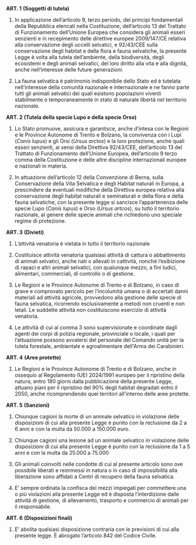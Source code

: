**ART. 1**
**(Soggetti di tutela)**

1. In applicazione dell’articolo 9, terzo periodo, dei principi fondamentali della Repubblica elencati nella Costituzione, dell’articolo 13 del Trattato di Funzionamento dell’Unione Europea che considera gli animali esseri senzienti e in recepimento delle direttive europee 2009/147/CE relativa alla conservazione degli uccelli selvatici, e 92/43/CEE sulla conservazione degli habitat e della flora e fauna selvatiche, la presente Legge è volta alla tutela dell’ambiente, della biodiversità, degli ecosistemi e degli animali selvatici, del loro diritto alla vita e alla dignità, anche nell’interesse delle future generazioni.

2. La fauna selvatica è patrimonio indisponibile dello Stato ed è tutelata nell’interesse della comunità nazionale e internazionale e ne fanno parte tutti gli animali selvatici dei quali esistono popolazioni viventi stabilmente o temporaneamente in stato di naturale libertà nel territorio nazionale.

**ART. 2**
**(Tutela della specie Lupo e della specie Orso)**

1. Lo Stato promuove, assicura e garantisce, anche d’intesa con le Regioni e le Province Autonome di Trento e Bolzano, la convivenza con i Lupi (*Canis lupus*) e gli Orsi (*Ursus arctos*) e la loro protezione, anche quali esseri senzienti, ai sensi della Direttiva 92/43/CEE, dell’articolo 13 del Trattato di Funzionamento dell’Unione Europea, dell’articolo 9 terzo comma della Costituzione e delle altre discipline internazionali europee e nazionali in materia.

2. In attuazione dell’articolo 12 della Convenzione di Berna, sulla Conservazione della Vita Selvatica e degli Habitat naturali in Europa, a prescindere da eventuali modifiche della Direttiva europea relativa alla conservazione degli habitat naturali e seminaturali e della flora e della fauna selvatiche, con la presente legge si sancisce l’appartenenza delle specie Lupo (*Canis lupus*) e Orso (*Ursus artcos*), su tutto il territorio nazionale, al genere delle specie animali che richiedono uno speciale regime di protezione.

**ART. 3**
**(Divieti)**

1. L’attività venatoria è vietata in tutto il territorio nazionale

2. Costituisce attività venatoria qualsiasi attività di cattura o abbattimento di animali selvatici, anche nati o allevati in cattività, nonché l’esibizione di rapaci e altri animali selvatici, con qualunque mezzo, a fini ludici, alimentari, commerciali, di controllo o di gestione.

3. Le Regioni e le Province Autonome di Trento e di Bolzano, in caso di grave e comprovato pericolo per l’incolumità umana o di accertati danni materiali ad attività agricole, provvedono alla gestione delle specie di fauna selvatica, ricorrendo esclusivamente a metodi non cruenti e non letali. Le suddette attività non costituiscono esercizio di attività venatoria.

4. Le attività di cui al comma 3 sono supervisionate e coordinate dagli agenti dei corpi di polizia regionale, provinciale o locale, i quali per l’attuazione possono avvalersi del personale del Comando unità per la tutela forestale, ambientale e agroalimentare dell'Arma dei Carabinieri.

**ART. 4**
**(Aree protette)**

1. Le Regioni e le Province Autonome di Trento e di Bolzano, anche in ossequio al Regolamento (UE) 2024/1991 europeo per il ripristino della natura, entro 180 giorni dalla pubblicazione della presente Legge, attuano piani per il ripristino del 90% degli habitat degradati entro il 2050, anche ricomprendendo quei territori all'interno delle aree protette.

**ART. 5**
**(Sanzioni)**

1. Chiunque cagioni la morte di un animale selvatico in violazione delle disposizioni di cui alla presente Legge è punito con la reclusione da 2 a 6 anni e con la multa da 50.000 a 150.000 euro.

2. Chiunque cagioni una lesione ad un animale selvatico in violazione delle disposizioni di cui alla presente Legge è punito con la reclusione da 1 a 5 anni e con la multa da 25.000 a 75.000

3. Gli animali coinvolti nelle condotte di cui al presente articolo sono ove possibile liberati e reimmessi in natura o in caso di impossibilità alla liberazione sono affidati a Centri di recupero della fauna selvatica.

4. E’ sempre ordinata la confisca dei mezzi impiegati per commettere una o più violazioni alla presente Legge ed è disposta l’interdizione dalle attività di gestione, di allevamento, trasporto e commercio di animali per il responsabile.

**ART. 6**
**(Disposizioni finali)**

1. E’ abolita qualsiasi disposizione contraria con le previsioni di cui alla presente legge. È abrogato l’articolo 842 del Codice Civile.

